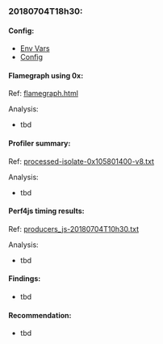 ### 20180704T18h30:

#### Config:

- [Env Vars](./perfEnv.sh)
- [Config](./config.json)

#### Flamegraph using 0x:
Ref: [flamegraph.html](./flamegraph.html)

Analysis:
- tbd

#### Profiler summary: 
Ref: [processed-isolate-0x105801400-v8.txt](./processed-isolate-0x105801400-v8.txt)

Analysis:
- tbd

#### Perf4js timing results: 
Ref: [producers_js-20180704T10h30.txt](./producers_js-20180704T10h30.txt)

Analysis:
- tbd

#### Findings:
- tbd

#### Recommendation:
- tbd
